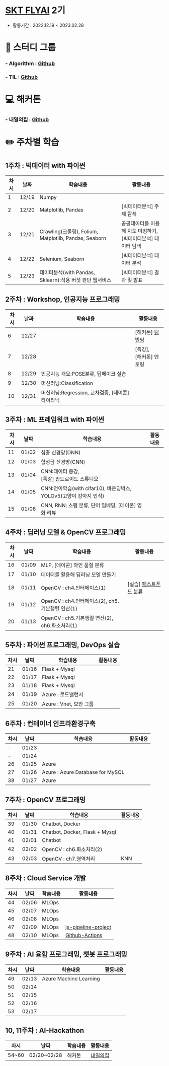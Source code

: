 # [SKT FLYAI](https://www.skttechacademy.com) 2기
- 활동기간 : 2022.12.19 ~ 2023.02.28

# 🙇 스터디 그룹
### - Algorithm : [Github](https://github.com/SKT-FlyAi/Algorithm)
### - TIL : [Github](https://github.com/SKT-FlyAi/SKT-FLYAI-Archiving)

# 💻 해커톤
### - 내일의집 : [Github](https://github.com/tomorrow-zip)

# ✏️ 주차별 학습

## 1주차 : 빅데이터 with 파이썬
|차시|날짜|학습내용|활동내용|
|---|---|---|---|
|1|12/19|Numpy||
|2|12/20|Matplotlib, Pandas|[빅데이터분석] 주제 탐색| 
|3|12/21|Crawling(크롤링), Folium, Matplotlib, Pandas, Seaborn|공공데이터를 이용해 지도 마킹하기, <br> [빅데이터분석] 데이터 탐색|
|4|12/22|Selenium, Seaborn|[빅데이터분석] 데이터 분석|
|5|12/23|데이터분석(with Pandas, Sklearn):식용 버섯 판단 웹서비스|[빅데이터분석] 결과 및 발표|


## 2주차 : Workshop, 인공지능 프로그래밍
|차시|날짜|학습내용|활동내용|
|---|---|---|---|
|6|12/27||[해커톤] [팀빌딩](https://github.com/tommorrow-zip)|
|7|12/28||[특강], <br> [해커톤] 멘토링|
|8|12/29|인공지능 개요:POSE분류, 딥페이크 실습||
|9|12/30|머신러닝:Classification||
|10|12/31|머신러닝:Regression, 교차검증, [데이콘] 타이타닉||


## 3주차 : ML 프레임워크 with 파이썬
|차시|날짜|학습내용|활동내용|
|---|---|---|---|
|11|01/02|심층 신경망(DNN)||
|12|01/03|합성곱 신경망(CNN)||
|13|01/04|CNN:데이터 증강, <br> [특강] 안드로이드 스튜디오||
|14|01/05|CNN:전이학습(with cifar10), 바운딩박스, YOLOv5(고양이 강아지 인식)||
|15|01/06|CNN, RNN; 스팸 분류, 단어 임베딩, [데이콘] 영화 리뷰||


## 4주차 : 딥러닝 모델 & OpenCV 프로그래밍
|차시|날짜|학습내용|활동내용|
|---|---|---|---|
|16|01/09|MLP, [데이콘] 와인 품질 분류||
|17|01/10|데이터를 활용해 딥러닝 모델 만들기||
|18|01/11|OpenCV : ch4.인터페이스(1)|[실습] [패스트푸드 분류](https://github.com/devdio/datasets/blob/main/A.md)|
|19|01/12|OpenCV : ch4.인터페이스(2), ch5.기본행렬 연산(1)||
|20|01/13|OpenCV : ch5.기본행렬 연산(2), ch6.화소처리(1)||


## 5주차 : 파이썬 프로그래밍, DevOps 실습
|차시|날짜|학습내용|활동내용|
|---|---|---|---|
|21|01/16|Flask + Mysql||
|22|01/17|Flask + Mysql||
|23|01/18|Flask + Mysql||
|24|01/19|Azure : 로드밸런서||
|25|01/20|Azure : Vnet, 보안 그룹||


## 6주차 : 컨테이너 인프라환경구축
|차시|날짜|학습내용|활동내용|
|---|---|---|---|
|-|01/23|||
|-|01/24|||
|26|01/25|Azure||
|27|01/26|Azure : Azure Database for MySQL||
|38|01/27|Azure||


## 7주차 : OpenCV 프로그래밍
|차시|날짜|학습내용|활동내용|
|---|---|---|---|
|39|01/30|Chatbot, Docker||
|40|01/31|Chatbot, Docker, Flask + Mysql||
|41|02/01|Chatbot||
|42|02/02|OpenCV : ch6.화소처리(2)||
|43|02/03|OpenCV : ch7.영역처리|KNN|


## 8주차 : Cloud Service 개발
|차시|날짜|학습내용|활동내용|
|---|---|---|---|
|44|02/06|MLOps||
|45|02/07|MLOps||
|46|02/08|MLOps||
|47|02/09|MLOps|[js-pipeline-project](https://github.com/led156/js-pipeline-project)|
|48|02/10|MLOps|[Github-Actions](https://github.com/led156/Github-Actions)|


## 9주차 : AI 융합 프로그래밍, 챗봇 프로그래밍
|차시|날짜|학습내용|활동내용|
|---|---|---|---|
|49|02/13|Azure Machine Learning||
|50|02/14|||
|51|02/15|||
|52|02/16|||
|53|02/17|||


## 10, 11주차 : AI-Hackathon
|차시|날짜|학습내용|활동내용|
|---|---|---|---|
|54~60|02/20~02/28|해커톤|[내일의집](https://github.com/tomorrow-zip)|
